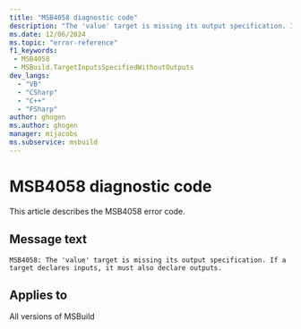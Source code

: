 ```yaml
---
title: "MSB4058 diagnostic code"
description: "The 'value' target is missing its output specification. If a target declares inputs, it must also declare outputs."
ms.date: 12/06/2024
ms.topic: "error-reference"
f1_keywords:
 - MSB4058
 - MSBuild.TargetInputsSpecifiedWithoutOutputs
dev_langs:
  - "VB"
  - "CSharp"
  - "C++"
  - "FSharp"
author: ghogen
ms.author: ghogen
manager: mijacobs
ms.subservice: msbuild
---
```


# MSB4058 diagnostic code

<!-- :::ErrorDefinitionDescription::: -->
<!-- :::editable-content name="introDescription"::: -->
This article describes the MSB4058 error code.
<!-- :::editable-content-end::: -->

## Message text

```output
MSB4058: The 'value' target is missing its output specification. If a target declares inputs, it must also declare outputs.
```

<!-- :::editable-content name="postOutputDescription"::: -->
<!--
{StrBegin="MSB4058: "}
-->
<!-- :::editable-content-end::: -->
<!-- :::ErrorDefinitionDescription-end::: -->

## Applies to

All versions of MSBuild
